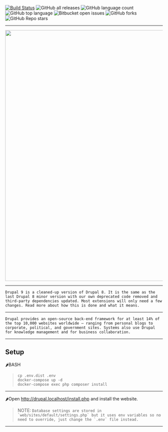 [![Build Status](https://github.com/Roman-jx/drupal_9_prj/actions/workflows/drupal.yml/badge.svg?branch=master)](https://github.com/Roman-jx/drupal_9_prj/actions/workflows/drupal.yml)
![GitHub all releases](https://img.shields.io/github/downloads/Roman-jx/drupal_9_prj/total?style=centerme)
![GitHub language count](https://img.shields.io/github/languages/count/Roman-jx/drupal_9_prj?style=centerme) 
![GitHub top language](https://img.shields.io/github/languages/top/Roman-jx/drupal_9_prj?color=yellow&style=centerme) 
![Bitbucket open issues](https://img.shields.io/bitbucket/issues/Roman-jx/drupal_9_prj?style=centerme)
![GitHub forks](https://img.shields.io/github/forks/Roman-jx/drupal_9_prj?style=socialstyle=centerme)
![GitHub Repo stars](https://img.shields.io/github/stars/Roman-jx/drupal_9_prj?style=social&style=centerme)

****

<div id="header" align="center">
  <img src="https://media3.giphy.com/media/VJU7rNxPV3j6vgdKmz/giphy.gif?cid=ecf05e47n90xz8kf5c2oso7y5vwp5fkd0dhnxyly2w44yj9p&rid=giphy.gif&ct=g" width="800"/>
</div>

****

```Drupal 9 is a cleaned-up version of Drupal 8. It is the same as the last Drupal 8 minor version with our own deprecated code removed and third-party dependencies updated. Most extensions will only need a few changes. Read more about how this is done and what it means.```

****

```Drupal provides an open-source back-end framework for at least 14% of the top 10,000 websites worldwide – ranging from personal blogs to corporate, political, and government sites. Systems also use Drupal for knowledge management and for business collaboration.```

****

## Setup

🌶️BASH
>```
>cp .env.dist .env
>docker-compose up -d
>docker-compose exec php composer install
>```
****

🌶️Open http://drupal.localhost/install.php and install the website.

>NOTE:
```Database settings are stored in `web/sites/default/settings.php` but it uses env variables so no need to override, just change the `.env` file instead.```

****
